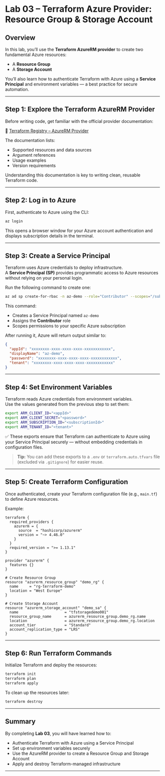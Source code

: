 # Lab 03 – Terraform Azure Provider: Resource Group & Storage Account

## Overview

In this lab, you’ll use the **Terraform AzureRM provider** to create two fundamental Azure resources:
- A **Resource Group**
- A **Storage Account**

You’ll also learn how to authenticate Terraform with Azure using a **Service Principal** and environment variables — a best practice for secure automation.

---

## Step 1: Explore the Terraform AzureRM Provider

Before writing code, get familiar with the official provider documentation:

🔗 [Terraform Registry – AzureRM Provider](https://registry.terraform.io/providers/hashicorp/azurerm/latest)

The documentation lists:
- Supported resources and data sources  
- Argument references  
- Usage examples  
- Version requirements  

Understanding this documentation is key to writing clean, reusable Terraform code.

---

## Step 2: Log in to Azure

First, authenticate to Azure using the CLI:

```bash
az login
```

This opens a browser window for your Azure account authentication and displays subscription details in the terminal.

---

## Step 3: Create a Service Principal

Terraform uses Azure credentials to deploy infrastructure.  
A **Service Principal (SP)** provides programmatic access to Azure resources without relying on your personal login.

Run the following command to create one:

```bash
az ad sp create-for-rbac -n az-demo --role="Contributor" --scopes="/subscriptions/$SUBSCRIPTION_ID"
```

This command:
- Creates a Service Principal named `az-demo`
- Assigns the **Contributor** role
- Scopes permissions to your specific Azure subscription

After running it, Azure will return output similar to:

```json
{
  "appId": "xxxxxxxx-xxxx-xxxx-xxxx-xxxxxxxxxxxx",
  "displayName": "az-demo",
  "password": "xxxxxxxx-xxxx-xxxx-xxxx-xxxxxxxxxxxx",
  "tenant": "xxxxxxxx-xxxx-xxxx-xxxx-xxxxxxxxxxxx"
}
```

---

## Step 4: Set Environment Variables

Terraform reads Azure credentials from environment variables.  
Use the values generated from the previous step to set them:

```bash
export ARM_CLIENT_ID="<appId>"
export ARM_CLIENT_SECRET="<password>"
export ARM_SUBSCRIPTION_ID="<subscriptionId>"
export ARM_TENANT_ID="<tenant>"
```

✅ These exports ensure that Terraform can authenticate to Azure using your Service Principal securely — without embedding credentials in configuration files.

> **Tip:** You can add these exports to a `.env` or `terraform.auto.tfvars` file (excluded via `.gitignore`) for easier reuse.

---

## Step 5: Create Terraform Configuration

Once authenticated, create your Terraform configuration file (e.g., `main.tf`) to define Azure resources.

Example:

```hcl
terraform {
  required_providers {
    azurerm = {
      source  = "hashicorp/azurerm"
      version = "~> 4.46.0"
    }
  }
  required_version = ">= 1.13.1"
}

provider "azurerm" {
  features {}
}

# Create Resource Group
resource "azurerm_resource_group" "demo_rg" {
  name     = "rg-terraform-demo"
  location = "West Europe"
}

# Create Storage Account
resource "azurerm_storage_account" "demo_sa" {
  name                     = "tfstoragedemo001"
  resource_group_name      = azurerm_resource_group.demo_rg.name
  location                 = azurerm_resource_group.demo_rg.location
  account_tier             = "Standard"
  account_replication_type = "LRS"
}
```

---

## Step 6: Run Terraform Commands

Initialize Terraform and deploy the resources:

```bash
terraform init
terraform plan
terraform apply
```

To clean up the resources later:

```bash
terraform destroy
```

---

## Summary

By completing **Lab 03**, you will have learned how to:
- Authenticate Terraform with Azure using a Service Principal  
- Set up environment variables securely  
- Use the AzureRM provider to create a Resource Group and Storage Account  
- Apply and destroy Terraform-managed infrastructure  

---